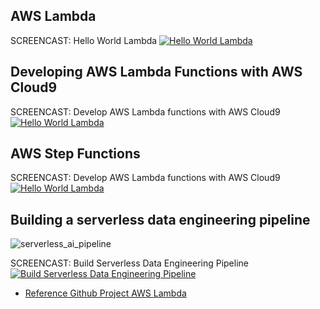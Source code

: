 ## AWS Lambda

SCREENCAST:  Hello World Lambda
[![Hello World Lambda](https://img.youtube.com/vi/Z6DhCYv42P4/0.jpg)](https://youtu.be/Z6DhCYv42P4)

## Developing AWS Lambda Functions with AWS Cloud9

SCREENCAST:  Develop AWS Lambda functions with AWS Cloud9
[![Hello World Lambda](https://img.youtube.com/vi/QlIPPNxd7po/0.jpg)](https://youtu.be/QlIPPNxd7po)

## AWS Step Functions

SCREENCAST:  Develop AWS Lambda functions with AWS Cloud9
[![Hello World Lambda](https://img.youtube.com/vi/UFGwKXe9NtQ/0.jpg)](https://youtu.be/UFGwKXe9NtQ)

## Building a serverless data engineering pipeline

![serverless_ai_pipeline](https://user-images.githubusercontent.com/58792/55354483-bae7af80-547a-11e9-9909-a5621251065b.png)


SCREENCAST:  Build Serverless Data Engineering Pipeline
[![Build Serverless Data Engineering Pipeline](https://img.youtube.com/vi/zXxdbtamoa4/0.jpg)](https://youtu.be/zXxdbtamoa4)

* [Reference Github Project AWS Lambda](https://github.com/noahgift/awslambda)